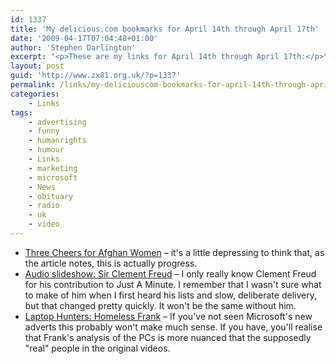 ```yaml
---
id: 1337
title: 'My delicious.com bookmarks for April 14th through April 17th'
date: '2009-04-17T07:04:48+01:00'
author: 'Stephen Darlington'
excerpt: "<p>These are my links for April 14th through April 17th:</p>\n<ul>\n<li><a href=\"http://kristof.blogs.nytimes.com/2009/04/15/three-cheers-for-afghan-women/\">Three Cheers for Afghan Women</a> - it&#39;s a little depressing to think that, as the article notes, this is actually progress.</li>\n<li><a href=\"http://news.bbc.co.uk/1/hi/uk/8002592.stm\">Audio slideshow: Sir Clement Freud</a> - I only really know Clement Freud for his contribution to Just A Minute. I remember that I wasn&#39;t sure what to make of him when I first heard his lists and slow, deliberate delivery, but that changed pretty quickly. It won&#39;t be the same without him.</li>\n<li><a href=\"http://www.youtube.com/watch?v=vbJSuduTrPs&amp;feature=player_embedded\">Laptop Hunters: Homeless Frank</a> - If you&#39;ve not seen Microsoft&#39;s new adverts this probably won&#39;t make much sense. If you have, you&#39;ll realise that Frank&#39;s analysis of the PCs is more nuanced that the supposedly &quot;real&quot; people in the original videos.</li>\n\n</ul>"
layout: post
guid: 'http://www.zx81.org.uk/?p=1337'
permalink: /links/my-deliciouscom-bookmarks-for-april-14th-through-april-17th.html
categories:
    - Links
tags:
    - advertising
    - funny
    - humanrights
    - humour
    - Links
    - marketing
    - microsoft
    - News
    - obituary
    - radio
    - uk
    - video
---
```


- [Three Cheers for Afghan Women](http://kristof.blogs.nytimes.com/2009/04/15/three-cheers-for-afghan-women/) – it's a little depressing to think that, as the article notes, this is actually progress.
- [Audio slideshow: Sir Clement Freud](http://news.bbc.co.uk/1/hi/uk/8002592.stm) – I only really know Clement Freud for his contribution to Just A Minute. I remember that I wasn't sure what to make of him when I first heard his lists and slow, deliberate delivery, but that changed pretty quickly. It won't be the same without him.
- [Laptop Hunters: Homeless Frank](http://www.youtube.com/watch?v=vbJSuduTrPs&feature=player_embedded) – If you've not seen Microsoft's new adverts this probably won't make much sense. If you have, you'll realise that Frank's analysis of the PCs is more nuanced that the supposedly "real" people in the original videos.